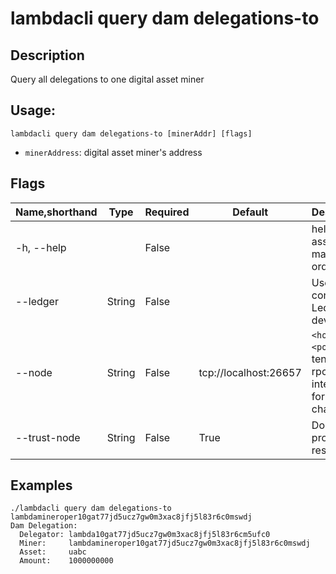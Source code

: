 # lambdacli query dam delegations-to

## Description

Query all delegations to one digital asset miner

## Usage:

```
lambdacli query dam delegations-to [minerAddr] [flags]
```

- `minerAddress`: digital asset miner's address

## Flags

| Name,shorthand | Type   | Required | Default               | Description                                                  |
| -------------- | ------ | -------- | --------------------- | ------------------------------------------------------------ |
| -h, --help     |        | False    |                       | help for asset-match-orders                    |
| --ledger       | String | False    |                       | Use a connected Ledger device                                |
| --node         | String | False    | tcp://localhost:26657 | `<host>:<port>`to tendermint rpc interface for this chain    |
| --trust-node   | String | False    | True                  | Don't verify proofs for responses                            |


## Examples
```
./lambdacli query dam delegations-to lambdamineroper10gat77jd5ucz7gw0m3xac8jfj5l83r6c0mswdj
Dam Delegation:
  Delegator: lambda10gat77jd5ucz7gw0m3xac8jfj5l83r6cm5ufc0
  Miner:     lambdamineroper10gat77jd5ucz7gw0m3xac8jfj5l83r6c0mswdj
  Asset:     uabc
  Amount:    1000000000
```

